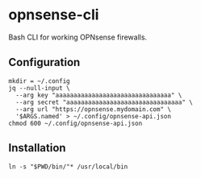 # opnsense-cli

Bash CLI for working OPNsense firewalls.

## Configuration

```
mkdir = ~/.config
jq --null-input \
  --arg key "aaaaaaaaaaaaaaaaaaaaaaaaaaaaaaaa" \
  --arg secret "aaaaaaaaaaaaaaaaaaaaaaaaaaaaaaaa" \
  --arg url "https://opnsense.mydomain.com" \
  '$ARGS.named' > ~/.config/opnsense-api.json
chmod 600 ~/.config/opnsense-api.json
```

## Installation

```
ln -s "$PWD/bin/"* /usr/local/bin
```
